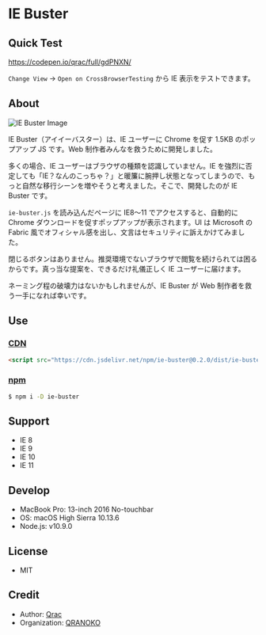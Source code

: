 # IE Buster

## Quick Test

https://codepen.io/qrac/full/gdPNXN/

`Change View` → `Open on CrossBrowserTesting` から IE 表示をテストできます。

## About

![IE Buster Image](https://i.gyazo.com/a8e2283b557bda08820bf938b9288546.png)

IE Buster（アイイーバスター）は、IE ユーザーに Chrome を促す 1.5KB のポップアップ JS です。Web 制作者みんなを救うために開発しました。

多くの場合、IE ユーザーはブラウザの種類を認識していません。IE を強烈に否定しても「IE？なんのこっちゃ？」と暖簾に腕押し状態となってしまうので、もっと自然な移行シーンを増やそうと考えました。そこで、開発したのが IE Buster です。

`ie-buster.js` を読み込んだページに IE8〜11 でアクセスすると、自動的に Chrome ダウンロードを促すポップアップが表示されます。UI は Microsoft の Fabric 風でオフィシャル感を出し、文言はセキュリティに訴えかけてみました。

閉じるボタンはありません。推奨環境でないブラウザで閲覧を続けられては困るからです。真っ当な提案を、できるだけ礼儀正しく IE ユーザーに届けます。

ネーミング程の破壊力はないかもしれませんが、IE Buster が Web 制作者を救う一手になれば幸いです。

## Use

### [CDN](https://www.jsdelivr.com/package/npm/ie-buster)

```html
<script src="https://cdn.jsdelivr.net/npm/ie-buster@0.2.0/dist/ie-buster.min.js"></script>
```

### [npm](https://www.npmjs.com/package/ie-buster)

```bash
$ npm i -D ie-buster
```

## Support

- IE 8
- IE 9
- IE 10
- IE 11

## Develop

- MacBook Pro: 13-inch 2016 No-touchbar
- OS: macOS High Sierra 10.13.6
- Node.js: v10.9.0

## License

- MIT

## Credit

- Author: [Qrac](https://qrac.jp)
- Organization: [QRANOKO](https://qranoko.jp)
